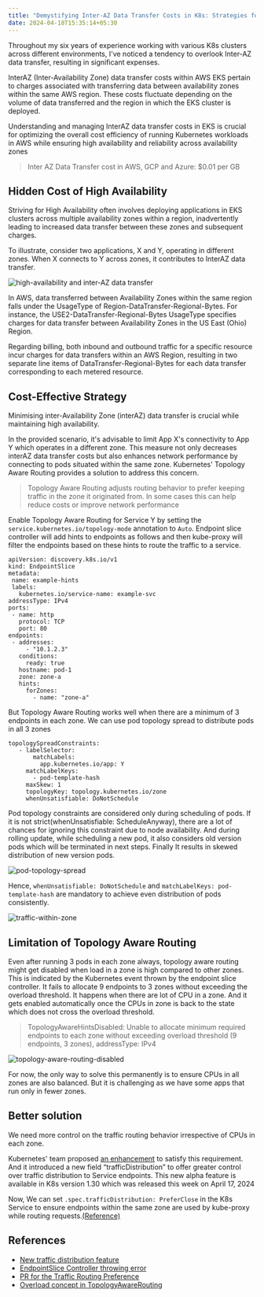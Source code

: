 ```yaml
---
title: "Demystifying Inter-AZ Data Transfer Costs in K8s: Strategies for Savings"
date: 2024-04-18T15:35:14+05:30
---
```


Throughout my six years of experience working with various K8s clusters across different environments, I've noticed a tendency to overlook Inter-AZ data transfer, resulting in significant expenses. 

InterAZ (Inter-Availability Zone) data transfer costs within AWS EKS pertain to charges associated with transferring data between availability zones within the same AWS region. These costs fluctuate depending on the volume of data transferred and the region in which the EKS cluster is deployed.

<!--more-->

Understanding and managing InterAZ data transfer costs in EKS is crucial for optimizing the overall cost efficiency of running Kubernetes workloads in AWS while ensuring high availability and reliability across availability zones

> Inter AZ Data Transfer cost in AWS, GCP and Azure: $0.01 per GB



## Hidden Cost of High Availability

Striving for High Availability often involves deploying applications in EKS clusters across multiple availability zones within a region, inadvertently leading to increased data transfer between these zones and subsequent charges. 

To illustrate, consider two applications, X and Y, operating in different zones. When X connects to Y across zones, it contributes to InterAZ data transfer.

![high-availability and inter-AZ data transfer](/img/inter-az-data-transfer1.jpg)

In AWS, data transferred between Availability Zones within the same region falls under the UsageType of Region-DataTransfer-Regional-Bytes. For instance, the USE2-DataTransfer-Regional-Bytes UsageType specifies charges for data transfer between Availability Zones in the US East (Ohio) Region. 

Regarding billing, both inbound and outbound traffic for a specific resource incur charges for data transfers within an AWS Region, resulting in two separate line items of DataTransfer-Regional-Bytes for each data transfer corresponding to each metered resource.


## Cost-Effective Strategy

Minimising inter-Availability Zone (interAZ) data transfer is crucial while maintaining high availability.

In the provided scenario, it's advisable to limit App X's connectivity to App Y which operates in a different zone. This measure not only decreases interAZ data transfer costs but also enhances network performance by connecting to pods situated within the same zone. Kubernetes' Topology Aware Routing provides a solution to address this concern.

> Topology Aware Routing adjusts routing behavior to prefer keeping traffic in the zone it originated from. In some cases this can help reduce costs or improve network performance

Enable Topology Aware Routing for Service Y by setting the `service.kubernetes.io/topology-mode` annotation to `Auto`. Endpoint slice controller will add hints to endpoints as follows and then kube-proxy will filter the endpoints based on these hints to route the traffic to a service.

```
apiVersion: discovery.k8s.io/v1
kind: EndpointSlice
metadata:
 name: example-hints
 labels:
   kubernetes.io/service-name: example-svc
addressType: IPv4
ports:
 - name: http
   protocol: TCP
   port: 80
endpoints:
 - addresses:
     - "10.1.2.3"
   conditions:
     ready: true
   hostname: pod-1
   zone: zone-a
   hints:
     forZones:
       - name: "zone-a"
```

But Topology Aware Routing works well when there are a minimum of 3 endpoints in each zone. We can use pod topology spread to distribute pods in all 3 zones
```
topologySpreadConstraints:
   - labelSelector:
       matchLabels:
         app.kubernetes.io/app: Y
     matchLabelKeys:
       - pod-template-hash
     maxSkew: 1
     topologyKey: topology.kubernetes.io/zone
     whenUnsatisfiable: DoNotSchedule

```

Pod topology constraints are considered only during scheduling of pods. If it is not strict(whenUnsatisfiable: ScheduleAnyway), there are a lot of chances for ignoring this constraint due to node availability. And during rolling update, while scheduling a new pod, it also considers old version pods which will be terminated in next steps. Finally It results in skewed distribution of new version pods.

![pod-topology-spread](/img/inter-az-data-transfer2.jpg)

Hence, `whenUnsatisfiable: DoNotSchedule` and `matchLabelKeys: pod-template-hash` are mandatory to achieve even distribution of pods consistently.

![traffic-within-zone](/img/inter-az-data-transfer3.jpg)

## Limitation of Topology Aware Routing

Even after running 3 pods in each zone always, topology aware routing might get disabled when load in a zone is high compared to other zones. This is indicated by the Kubernetes event thrown by the endpoint slice controller. It fails to allocate 9 endpoints to 3 zones without exceeding the overload threshold. It happens when there are lot of CPU in a zone. And it gets enabled automatically once the CPUs in zone is back to the state which does not cross the overload threshold.

> TopologyAwareHintsDisabled: Unable to allocate minimum required endpoints to each zone without exceeding overload threshold (9 endpoints, 3 zones), addressType: IPv4

![topology-aware-routing-disabled](/img/inter-az-data-transfer4.jpg)

For now, the only way to solve this permanently is to ensure CPUs in all zones are also balanced. But it is challenging as we have some apps that run only in fewer zones.

## Better solution

We need more control on the traffic routing behavior irrespective of CPUs in each zone. 

Kubernetes' team proposed [an enhancement](https://github.com/kubernetes/enhancements/tree/master/keps/sig-network/4444-service-routing-preference) to satisfy this requirement. And it introduced a new field “trafficDistribution” to offer greater control over traffic distribution to Service endpoints. This new alpha feature is available in K8s version 1.30 which was released this week on April 17, 2024

Now, We can set `.spec.trafficDistribution: PreferClose` in the K8s Service to ensure endpoints within the same zone are used by kube-proxy while routing requests.[(Reference)](https://kubernetes.io/docs/reference/networking/virtual-ips/#traffic-distribution)


## References

- [New traffic distribution feature](https://kubernetes.io/docs/concepts/services-networking/service/#trafic-distribution)
- [EndpointSlice Controller throwing error](https://github.com/kubernetes/endpointslice/blob/master/topologycache/topologycache.go#L328)
- [PR for the Traffic Routing Preference](https://github.com/kubernetes/kubernetes/pull/123487)
- [Overload concept in TopologyAwareRouting](https://github.com/kubernetes/enhancements/blob/master/keps/sig-network/2433-topology-aware-hints/README.md#overload)
